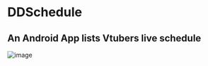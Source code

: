 # DDSchedule

## An Android App lists Vtubers live schedule

![image](https://github.com/xzsk2/DDSchedule/blob/master/images/Schedules.png)
